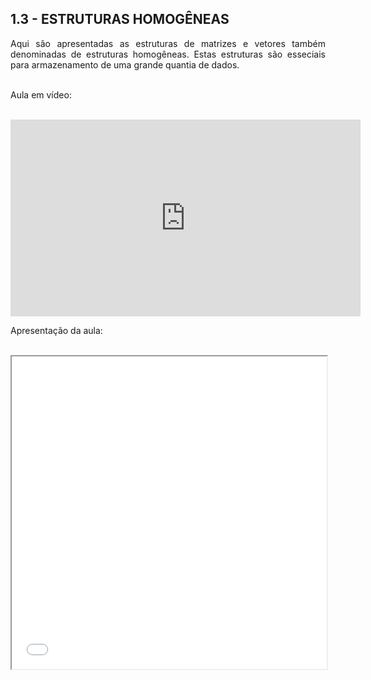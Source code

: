 <h2>1.3 - ESTRUTURAS HOMOGÊNEAS</h2>

<p align="justify">Aqui são apresentadas as estruturas de matrizes e vetores também denominadas de estruturas homogêneas. Estas estruturas são esseciais para armazenamento de uma grande quantia de dados.<br>

<br>

Aula em vídeo:<br>

<br>

<iframe width="560" height="315" src="https://www.youtube.com/embed/bwcmGSUWGw4" title="YouTube video player" frameborder="0" allow="accelerometer; autoplay; clipboard-write; encrypted-media; gyroscope; picture-in-picture" allowfullscreen></iframe>

Apresentação da aula:<br>

<br>

<center><iframe src="Aulas/Parte 1/Aulas/13/W M Pereira Junior e M N Rabelo_Apt - Aula Estruturas homogêneas_r00_040321.pdf" width="100%" height="500px"></iframe></center>

</p>


